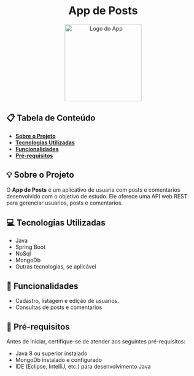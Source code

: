 <h1 align="center">App de Posts</h1>

<p align="center">
  <img src="https://www.ambientelivre.com.br/media/k2/items/cache/e9432fccf28a953514f077b86e5e657a_M.jpg" alt="Logo do App" width="200">
</p>

## 📋 Tabela de Conteúdo

- [**Sobre o Projeto**](#sobre-o-projeto)
- [**Tecnologias Utilizadas**](#tecnologias-utilizadas)
- [**Funcionalidades**](#funcionalidades)
- [**Pré-requisitos**](#pré-requisitos)


## 💡 Sobre o Projeto

O **App de Posts** é um aplicativo de usuaria com posts e comentarios desenvolvido com o objetivo de estudo. Ele oferece uma API web REST para gerenciar usuarios, posts e comentarios.

## 💻 Tecnologias Utilizadas

- Java
- Spring Boot
- NoSql
- MongoDb
- Outras tecnologias, se aplicável

## 🚀 Funcionalidades

- Cadastro, listagem e edição de usuarios.
- Consultas de posts e comentarios

## 📝 Pré-requisitos

Antes de iniciar, certifique-se de atender aos seguintes pré-requisitos:

- Java 8 ou superior instalado
- MongoDb instalado e configurado
- IDE (Eclipse, IntelliJ, etc.) para desenvolvimento Java
